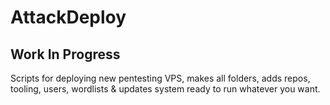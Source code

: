 # AttackDeploy
## Work In Progress
Scripts for deploying new pentesting VPS, makes all folders, adds repos, tooling, users, wordlists & updates system ready to run whatever you want.
